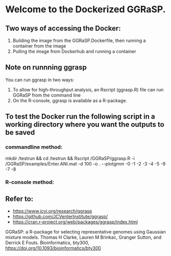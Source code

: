 # Welcome to the Dockerized GGRaSP. 

## Two ways of accessing the Docker: 
1. Building the image from the GGRaSP.Dockerfile, then running a container from the image 
2. Pulling the image from Dockerhub and running a container

## Note on runnning ggrasp
You can run ggrasp in two ways:
1. To allow for high-throughput analysis, an Rscript (ggrasp.R) file can run GGRaSP from the command line
2. On the R-console, ggrasp is available as a R-package.

## To test the Docker run the following script in a working directory where you want the outputs to be saved
### commandline method: 
mkdir /testrun && cd /testrun && Rscript /GGRaSP/ggrasp.R -i /GGRaSP/examples/Enter.ANI.mat -d 100 -o . --plotgmm -0 -1 -2 -3 -4 -5 -9 -7 -8
### R-console method: 

## Refer to: 
- https://www.jcvi.org/research/ggrasp
- https://github.com/JCVenterInstitute/ggrasp/
- https://cran.r-project.org/web/packages/ggrasp/index.html

GGRaSP: a R-package for selecting representative genomes using Gaussian mixture models. Thomas H Clarke, Lauren M Brinkac, Granger Sutton, and Derrick E Fouts. Bioinformatics, bty300, https://doi.org/10.1093/bioinformatics/bty300

